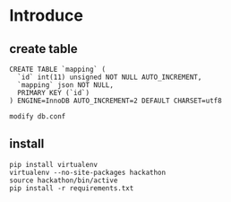 # Introduce

## create table
```
CREATE TABLE `mapping` (
  `id` int(11) unsigned NOT NULL AUTO_INCREMENT,
  `mapping` json NOT NULL,
  PRIMARY KEY (`id`)
) ENGINE=InnoDB AUTO_INCREMENT=2 DEFAULT CHARSET=utf8
```

`modify db.conf`



## install
```
pip install virtualenv
virtualenv --no-site-packages hackathon
source hackathon/bin/active
pip install -r requirements.txt
```